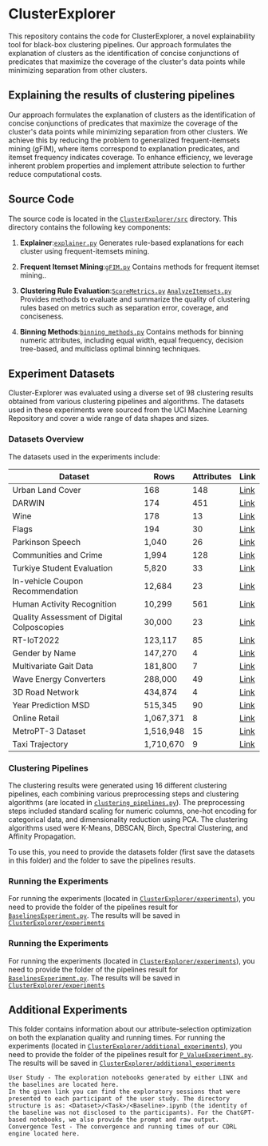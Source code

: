 # ClusterExplorer
This repository contains the code for ClusterExplorer, a novel explainability tool for black-box clustering pipelines. Our approach formulates the explanation of clusters as the identification of concise conjunctions of predicates that maximize the coverage of the cluster's data points while minimizing separation from other clusters.

## Explaining the results of clustering pipelines
Our approach formulates the explanation of clusters as the identification of concise conjunctions of predicates that maximize the coverage of the cluster's data points while minimizing separation from other clusters. We achieve this by reducing the problem to generalized frequent-itemsets mining (gFIM), where items correspond to explanation predicates, and itemset frequency indicates coverage. To enhance efficiency, we leverage inherent problem properties and implement attribute selection to further reduce computational costs.

## Source Code
The source code is located in the [`ClusterExplorer/src`](https://github.com/sarieltutay/ClusterExplorer/blob/main/src) directory. This directory contains the following key components:

1. **Explainer**:[`explainer.py`](https://github.com/sarieltutay/ClusterExplorer/blob/main/src/explainer.py) Generates rule-based explanations for each cluster using frequent-itemsets mining.

2. **Frequent Itemset Mining**:[`gFIM.py`](https://github.com/sarieltutay/ClusterExplorer/blob/main/src/gFIM.py) Contains methods for frequent itemset mining..

3. **Clustering Rule Evaluation**:[`ScoreMetrics.py`](https://github.com/sarieltutay/ClusterExplorer/blob/main/src/ScoreMetrics.py) [`AnalyzeItemsets.py`](https://github.com/sarieltutay/ClusterExplorer/blob/main/src/AnalyzeItemsets.py) Provides methods to evaluate and summarize the quality of clustering rules based on metrics such as separation error, coverage, and conciseness.

4. **Binning Methods**:[`binning_methods.py`](https://github.com/yourusername/ClusterExplorer/blob/main/src/binning_methods.py) Contains methods for binning numeric attributes, including equal width, equal frequency, decision tree-based, and multiclass optimal binning techniques.

## Experiment Datasets
Cluster-Explorer was evaluated using a diverse set of 98 clustering results obtained from various clustering pipelines and algorithms. The datasets used in these experiments were sourced from the UCI Machine Learning Repository and cover a wide range of data shapes and sizes.

### Datasets Overview
The datasets used in the experiments include:

| **Dataset**                             | **Rows**   | **Attributes** | **Link** |
|-----------------------------------------|------------|----------------|----------|
| Urban Land Cover                        | 168        | 148            | [Link](https://archive.ics.uci.edu/dataset/295/urban+land+cover) |
| DARWIN                                  | 174        | 451            | [Link](https://archive.ics.uci.edu/dataset/732/darwin) |
| Wine                                    | 178        | 13             | [Link](https://archive.ics.uci.edu/dataset/186/wine+quality) |
| Flags                                   | 194        | 30             | [Link](https://archive.ics.uci.edu/ml/datasets/Flags) |
| Parkinson Speech                        | 1,040      | 26             | [Link](https://archive.ics.uci.edu/ml/datasets/Parkinson+Speech+Dataset+with+Multiple+Types+of+Sound+Recordings) |
| Communities and Crime                   | 1,994      | 128            | [Link](https://archive.ics.uci.edu/ml/datasets/Communities+and+Crime) |
| Turkiye Student Evaluation              | 5,820      | 33             | [Link](https://archive.ics.uci.edu/ml/datasets/Turkiye+Student+Evaluation) |
| In-vehicle Coupon Recommendation        | 12,684     | 23             | [Link](https://archive.ics.uci.edu/ml/datasets/in-vehicle+coupon+recommendation) |
| Human Activity Recognition              | 10,299     | 561            | [Link](https://archive.ics.uci.edu/ml/datasets/Human+Activity+Recognition+Using+Smartphones) |
| Quality Assessment of Digital Colposcopies | 30,000  | 23             | [Link](https://archive.ics.uci.edu/ml/datasets/Quality+Assessment+of+Digital+Colposcopies) |
| RT-IoT2022                              | 123,117    | 85             | [Link](https://archive.ics.uci.edu/ml/datasets/Real-Time+IoT+Network+Intrusion+Dataset+2022) |
| Gender by Name                          | 147,270    | 4              | [Link](https://archive.ics.uci.edu/ml/datasets/Gender+by+Name) |
| Multivariate Gait Data                  | 181,800    | 7              | [Link](https://archive.ics.uci.edu/ml/datasets/Multivariate+Gait+Data) |
| Wave Energy Converters                  | 288,000    | 49             | [Link](https://archive.ics.uci.edu/ml/datasets/Wave+Energy+Converters) |
| 3D Road Network                         | 434,874    | 4              | [Link](https://archive.ics.uci.edu/ml/datasets/3D+Road+Network+%28North+Jutland%2C+Denmark%29) |
| Year Prediction MSD                     | 515,345    | 90             | [Link](https://archive.ics.uci.edu/ml/datasets/YearPredictionMSD) |
| Online Retail                           | 1,067,371  | 8              | [Link](https://archive.ics.uci.edu/ml/datasets/Online+Retail) |
| MetroPT-3 Dataset                       | 1,516,948  | 15             | [Link](https://archive.ics.uci.edu/ml/datasets/MetroPT-3) |
| Taxi Trajectory                         | 1,710,670  | 9              | [Link](https://archive.ics.uci.edu/ml/datasets/Taxi+Service+Trajectory+-+Prediction+Challenge%2C+ECML+PKDD+2015) |

### Clustering Pipelines
The clustering results were generated using 16 different clustering pipelines, each combining various preprocessing steps and clustering algorithms (are located in [`clustering_pipelines.py`](https://github.com/yourusername/ClusterExplorer/blob/main/experiments/clustering_pipelines.py)). The preprocessing steps included standard scaling for numeric columns, one-hot encoding for categorical data, and dimensionality reduction using PCA. The clustering algorithms used were K-Means, DBSCAN, Birch, Spectral Clustering, and Affinity Propagation.

To use this, you need to provide the datasets folder (first save the datasets in this folder) and the folder to save the pipelines results.

### Running the Experiments
For running the experiments (located in [`ClusterExplorer/experiments`](https://github.com/yourusername/ClusterExplorer/blob/main/experiments)), you need to provide the folder of the pipelines result for [`BaselinesExperiment.py`](https://github.com/yourusername/ClusterExplorer/blob/main/experiments/BaselinesExperiment.py). The results will be saved in [`ClusterExplorer/experiments`]([https://github.com/yourusername/ClusterExplorer/blob/ma](https://github.com/yourusername/ClusterExplorer/blob/main/experiments))

### Running the Experiments
For running the experiments (located in [`ClusterExplorer/experiments`](https://github.com/yourusername/ClusterExplorer/blob/main/experiments)), you need to provide the folder of the pipelines result for [`BaselinesExperiment.py`](https://github.com/yourusername/ClusterExplorer/blob/main/experiments/BaselinesExperiment.py). The results will be saved in [`ClusterExplorer/experiments`]([https://github.com/yourusername/ClusterExplorer/blob/ma](https://github.com/yourusername/ClusterExplorer/blob/main/experiments))

## Additional Experiments
This folder contains information about our attribute-selection optimization on both the explanation quality and running times.
For running the experiments (located in [`ClusterExplorer/additional_experiments`](https://github.com/yourusername/ClusterExplorer/blob/main/additional_experiments)), you need to provide the folder of the pipelines result for [`P_ValueExperiment.py`](https://github.com/yourusername/ClusterExplorer/blob/main/additional_experiments/P_ValueExperiment.py). The results will be saved in [`ClusterExplorer/additional_experiments`]([https://github.com/yourusername/ClusterExplorer/blob/ma](https://github.com/yourusername/ClusterExplorer/blob/main/additional_experiments))

    User Study - The exploration notebooks generated by either LINX and the baselines are located here.
    In the given link you can find the exploratory sessions that were presented to each participant of the user study. The directory structure is as: <Dataset>/<Task>/<Baseline>.ipynb (the identity of the baseline was not disclosed to the participants). For the ChatGPT-based notebooks, we also provide the prompt and raw output.
    Convergence Test - The convergence and running times of our CDRL engine located here.










